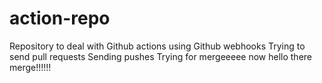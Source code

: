 # action-repo
Repository to deal with Github actions using Github webhooks 
Trying to send pull requests
Sending pushes
Trying for mergeeeee now
hello there merge!!!!!!
